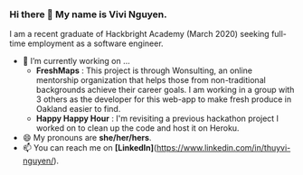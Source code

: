 ### Hi there 👋 My name is Vivi Nguyen.

I am a recent graduate of Hackbright Academy (March 2020) seeking full-time employment as a software engineer. 
- 🌱 I’m currently working on ...
  - **FreshMaps** : This project is through Wonsulting, an online mentorship organization that helps those from non-traditional backgrounds achieve their career goals. I am working in a group with 3 others as the developer for this web-app to make fresh produce in Oakland easier to find.
  - **Happy Happy Hour** : I'm revisiting a previous hackathon project I worked on to clean up the code and host it on Heroku.
- 😄 My pronouns are **she/her/hers**.
- 📫 You can reach me on **[LinkedIn]**(https://www.linkedin.com/in/thuyvi-nguyen/).
 
<!--
**vivsnguyen/vivsnguyen** is a ✨ _special_ ✨ repository because its `README.md` (this file) appears on your GitHub profile.

Here are some ideas to get you started:

- 🔭 I’m currently working on ...
- 🌱 I’m currently learning ...
- 👯 I’m looking to collaborate on ...
- 🤔 I’m looking for help with ...
- 💬 Ask me about ...
- 📫 How to reach me: ...
- 😄 Pronouns: ...
- ⚡ Fun fact: ...
-->

